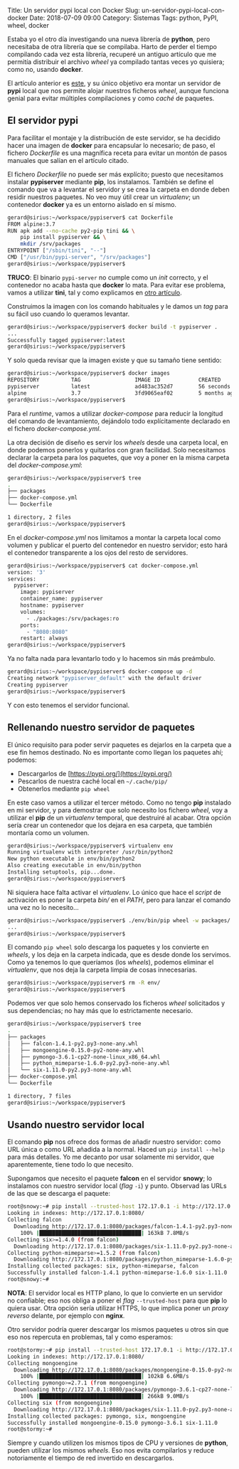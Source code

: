 Title: Un servidor pypi local con Docker
Slug: un-servidor-pypi-local-con-docker
Date: 2018-07-09 09:00
Category: Sistemas
Tags: python, PyPI, wheel, docker



Estaba yo el otro día investigando una nueva librería de **python**, pero necesitaba de otra librería que se compilaba. Harto de perder el tiempo compilando cada vez esta librería, recuperé un antiguo artículo que me permitía distribuir el archivo *wheel* ya compilado tantas veces yo quisiera; como no, usando **docker**.

El artículo anterior es [este]({filename}/articles/un-servidor-pypi-local.md), y su único objetivo era montar un servidor de **pypi** local que nos permite alojar nuestros ficheros *wheel*, aunque funciona genial para evitar múltiples compilaciones y como *caché* de paquetes.

## El servidor pypi

Para facilitar el montaje y la distribución de este servidor, se ha decidido hacer una imagen de **docker** para encapsular lo necesario; de paso, el fichero *Dockerfile* es una magnífica receta para evitar un montón de pasos manuales que salían en el artículo citado.

El fichero *Dockerfile* no puede ser más explícito; puesto que necesitamos instalar **pypiserver** mediante **pip**, los instalamos. También se define el comando que va a levantar el servidor y se crea la carpeta en donde deben residir nuestros paquetes. No veo muy útil crear un *virtualenv*; un contenedor **docker** ya es un entorno aislado en sí mismo.

```bash
gerard@sirius:~/workspace/pypiserver$ cat Dockerfile 
FROM alpine:3.7
RUN apk add --no-cache py2-pip tini && \
    pip install pypiserver && \
    mkdir /srv/packages
ENTRYPOINT ["/sbin/tini", "--"]
CMD ["/usr/bin/pypi-server", "/srv/packages"]
gerard@sirius:~/workspace/pypiserver$ 
```

**TRUCO**: El binario `pypi-server` no cumple como un *init* correcto, y el contenedor no acaba hasta que **docker** lo mata. Para evitar ese problema, vamos a utilizar **tini**, tal y como explicamos en [otro artículo]({filename}/articles/un-proceso-inicial-para-docker-tini-y-dumb-init.md).

Construimos la imagen con los comando habituales y le damos un *tag* para su fácil uso cuando lo queramos levantar.

```bash
gerard@sirius:~/workspace/pypiserver$ docker build -t pypiserver .
...
Successfully tagged pypiserver:latest
gerard@sirius:~/workspace/pypiserver$ 
```

Y solo queda revisar que la imagen existe y que su tamaño tiene sentido:

```bash
gerard@sirius:~/workspace/pypiserver$ docker images
REPOSITORY          TAG                 IMAGE ID            CREATED             SIZE
pypiserver          latest              ad483ac352d7        56 seconds ago      52.8MB
alpine              3.7                 3fd9065eaf02        5 months ago        4.15MB
gerard@sirius:~/workspace/pypiserver$ 
```

Para el *runtime*, vamos a utilizar *docker-compose* para reducir la longitud del comando de levantamiento, dejándolo todo explícitamente declarado en el fichero *docker-compose.yml*.

La otra decisión de diseño es servir los *wheels* desde una carpeta local, en donde podemos ponerlos y quitarlos con gran facilidad. Solo necesitamos declarar la carpeta para los paquetes, que voy a poner en la misma carpeta del *docker-compose.yml*:

```bash
gerard@sirius:~/workspace/pypiserver$ tree
.
├── packages
├── docker-compose.yml
└── Dockerfile

1 directory, 2 files
gerard@sirius:~/workspace/pypiserver$ 
```

En el *docker-compose.yml* nos limitamos a montar la carpeta local como volumen y publicar el puerto del contenedor en nuestro servidor; esto hará el contenedor transparente a los ojos del resto de servidores.

```bash
gerard@sirius:~/workspace/pypiserver$ cat docker-compose.yml 
version: '3'
services:
  pypiserver:
    image: pypiserver
    container_name: pypiserver
    hostname: pypiserver
    volumes:
      - ./packages:/srv/packages:ro
    ports:
      - "8080:8080"
    restart: always
gerard@sirius:~/workspace/pypiserver$ 
```

Ya no falta nada para levantarlo todo y lo hacemos sin más preámbulo.

```bash
gerard@sirius:~/workspace/pypiserver$ docker-compose up -d
Creating network "pypiserver_default" with the default driver
Creating pypiserver
gerard@sirius:~/workspace/pypiserver$ 
```

Y con esto tenemos el servidor funcional.

## Rellenando nuestro servidor de paquetes

El único requisito para poder servir paquetes es dejarlos en la carpeta que a ese fin hemos destinado. No es importante como llegan los paquetes ahí; podemos:

* Descargarlos de [https://pypi.org/](https://pypi.org/)
* Pescarlos de nuestra caché local en `~/.cache/pip/`
* Obtenerlos mediante `pip wheel`

En este caso vamos a utilizar el tercer método. Como no tengo **pip** instalado en mi servidor, y para demostrar que solo necesito los fichero *wheel*, voy a utilizar el **pip** de un *virtualenv* temporal, que destruiré al acabar. Otra opción sería crear un contenedor que los dejara en esa carpeta, que también montaría como un volumen.

```bash
gerard@sirius:~/workspace/pypiserver$ virtualenv env
Running virtualenv with interpreter /usr/bin/python2
New python executable in env/bin/python2
Also creating executable in env/bin/python
Installing setuptools, pip...done.
gerard@sirius:~/workspace/pypiserver$ 
```

Ni siquiera hace falta activar el *virtualenv*. Lo único que hace el *script* de activación es poner la carpeta *bin/* en el *PATH*, pero para lanzar el comando una vez no lo necesito...

```bash
gerard@sirius:~/workspace/pypiserver$ ./env/bin/pip wheel -w packages/ falcon mongoengine
...
gerard@sirius:~/workspace/pypiserver$ 
```

El comando `pip wheel` solo descarga los paquetes y los convierte en *wheels*, y los deja en la carpeta indicada, que es desde donde los servimos. Como ya tenemos lo que queríamos (los *wheels*), podemos eliminar el *virtualenv*, que nos deja la carpeta limpia de cosas innecesarias.

```bash
gerard@sirius:~/workspace/pypiserver$ rm -R env/
gerard@sirius:~/workspace/pypiserver$ 
```

Podemos ver que solo hemos conservado los ficheros *wheel* solicitados y sus dependencias; no hay más que lo estrictamente necesario.

```bash
gerard@sirius:~/workspace/pypiserver$ tree
.
├── packages
│   ├── falcon-1.4.1-py2.py3-none-any.whl
│   ├── mongoengine-0.15.0-py2-none-any.whl
│   ├── pymongo-3.6.1-cp27-none-linux_x86_64.whl
│   ├── python_mimeparse-1.6.0-py2.py3-none-any.whl
│   └── six-1.11.0-py2.py3-none-any.whl
├── docker-compose.yml
└── Dockerfile

1 directory, 7 files
gerard@sirius:~/workspace/pypiserver$ 
```

## Usando nuestro servidor local

El comando **pip** nos ofrece dos formas de añadir nuestro servidor: como URL única o como URL añadida a la normal. Haced un `pip install --help` para más detalles. Yo me decanto por usar solamente mi servidor, que aparentemente, tiene todo lo que necesito.

Supongamos que necesito el paquete **falcon** en el servidor **snowy**; lo instalamos con nuestro servidor local (*flag* `-i`) y punto. Observad las URLs de las que se descarga el paquete:

```bash
root@snowy:~# pip install --trusted-host 172.17.0.1 -i http://172.17.0.1:8080/ falcon
Looking in indexes: http://172.17.0.1:8080/
Collecting falcon
  Downloading http://172.17.0.1:8080/packages/falcon-1.4.1-py2.py3-none-any.whl (159kB)
    100% |████████████████████████████████| 163kB 7.8MB/s 
Collecting six>=1.4.0 (from falcon)
  Downloading http://172.17.0.1:8080/packages/six-1.11.0-py2.py3-none-any.whl
Collecting python-mimeparse>=1.5.2 (from falcon)
  Downloading http://172.17.0.1:8080/packages/python_mimeparse-1.6.0-py2.py3-none-any.whl
Installing collected packages: six, python-mimeparse, falcon
Successfully installed falcon-1.4.1 python-mimeparse-1.6.0 six-1.11.0
root@snowy:~# 
```

**NOTA**: El servidor local es HTTP plano, lo que lo convierte en un servidor no confiable; eso nos obliga  a poner el *flag* `--trusted-host` para que **pip** lo quiera usar. Otra opción sería utilizar HTTPS, lo que implica poner un *proxy reverso* delante, por ejemplo con **nginx**.

Otro servidor podría querer descargar los mismos paquetes u otros sin que eso nos repercuta en problemas, tal y como esperamos:

```bash
root@stormy:~# pip install --trusted-host 172.17.0.1 -i http://172.17.0.1:8080/ mongoengine
Looking in indexes: http://172.17.0.1:8080/
Collecting mongoengine
  Downloading http://172.17.0.1:8080/packages/mongoengine-0.15.0-py2-none-any.whl (99kB)
    100% |████████████████████████████████| 102kB 6.6MB/s 
Collecting pymongo>=2.7.1 (from mongoengine)
  Downloading http://172.17.0.1:8080/packages/pymongo-3.6.1-cp27-none-linux_x86_64.whl (256kB)
    100% |████████████████████████████████| 266kB 9.0MB/s 
Collecting six (from mongoengine)
  Downloading http://172.17.0.1:8080/packages/six-1.11.0-py2.py3-none-any.whl
Installing collected packages: pymongo, six, mongoengine
Successfully installed mongoengine-0.15.0 pymongo-3.6.1 six-1.11.0
root@stormy:~# 
```

Siempre y cuando utilizen los mismos tipos de CPU y versiones de **python**, pueden utilizar los mismos *wheels*. Eso nos evita compilarlos y reduce notoriamente el tiempo de red invertido en descargarlos.
